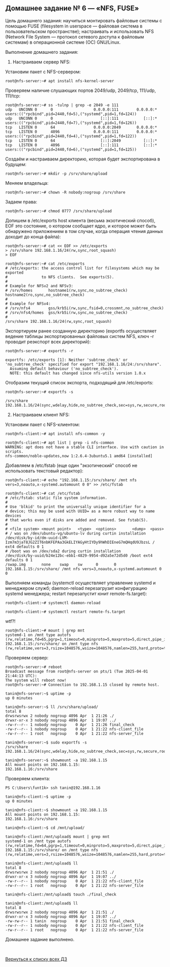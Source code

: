 ## Домашнее задание № 6 — «NFS, FUSE»

Цель домашнего задания: научиться монтировать файловые системы с помощью FUSE (filesystem in userspace — файловая система в пользовательском пространстве); настраивать и использовать NFS (Network File System — протокол сетевого доступа к файловым системам) в операционной системе (ОС) GNU/Linux.

Выполнение домашнего задания:

1) Настраиваем сервер NFS:

Установим пакет с NFS-сервером:
```console
root@nfs-server:~# apt install nfs-kernel-server
```

Проверяем наличие слушающих портов 2049/udp, 2049/tcp, 111/udp, 111/tcp:
```console
root@nfs-server:~# ss -tulnp | grep -e 2049 -e 111
udp   UNCONN 0      0                  0.0.0.0:111        0.0.0.0:*    users:(("rpcbind",pid=2440,fd=5),("systemd",pid=1,fd=124))
udp   UNCONN 0      0                     [::]:111           [::]:*    users:(("rpcbind",pid=2440,fd=7),("systemd",pid=1,fd=126))
tcp   LISTEN 0      64                 0.0.0.0:2049       0.0.0.0:*
tcp   LISTEN 0      4096               0.0.0.0:111        0.0.0.0:*    users:(("rpcbind",pid=2440,fd=4),("systemd",pid=1,fd=122))
tcp   LISTEN 0      64                    [::]:2049          [::]:*
tcp   LISTEN 0      4096                  [::]:111           [::]:*    users:(("rpcbind",pid=2440,fd=6),("systemd",pid=1,fd=125))
```

Создаём и настраиваем директорию, которая будет экспортирована в будущем:
```console
root@nfs-server:~# mkdir -p /srv/share/upload
```

Меняем владельца:
```console
root@nfs-server:~# chown -R nobody:nogroup /srv/share
```

Задаем права:
```console
root@nfs-server:~# chmod 0777 /srv/share/upload
```

Допишем в /etc/exports host клиента (весьма экзотический способ), EOF это состояние, о котором сообщает ядро, и которое может быть обнаружено приложением в том случае, когда операция чтения данных доходит до конца файла):
```console
root@nfs-server:~# cat << EOF >> /etc/exports
> /srv/share 192.168.1.16/24(rw,sync,root_squash)
> EOF

root@nfs-server:~# cat /etc/exports
# /etc/exports: the access control list for filesystems which may be exported
#               to NFS clients.  See exports(5).
#
# Example for NFSv2 and NFSv3:
# /srv/homes       hostname1(rw,sync,no_subtree_check) hostname2(ro,sync,no_subtree_check)
#
# Example for NFSv4:
# /srv/nfs4        gss/krb5i(rw,sync,fsid=0,crossmnt,no_subtree_check)
# /srv/nfs4/homes  gss/krb5i(rw,sync,no_subtree_check)
#
/srv/share 192.168.1.16/24(rw,sync,root_squash)
```

Экспортируем ранее созданную директорию (exportfs осуществляет ведение таблицы экспортированных файловых систем NFS, ключ -r проводит реэкспорт всех директорий):
```console
root@nfs-server:~# exportfs -r

exportfs: /etc/exports [1]: Neither 'subtree_check' or 'no_subtree_check' specified for export "192.168.1.16/24:/srv/share".
  Assuming default behaviour ('no_subtree_check').
  NOTE: this default has changed since nfs-utils version 1.0.x
```

Отобразим текущий список экспорта, подходящий для /etc/exports:
```console
root@nfs-server:~# exportfs -s

/srv/share  192.168.1.16/24(sync,wdelay,hide,no_subtree_check,sec=sys,rw,secure,root_squash,no_all_squash)
```

2. Настраиваем клиент NFS: 

Установим пакет с NFS-клиентом:
```console
root@nfs-client:~# apt install nfs-common -y

root@nfs-client:~# apt list | grep -i nfs-common
WARNING: apt does not have a stable CLI interface. Use with caution in scripts.
nfs-common/noble-updates,now 1:2.6.4-3ubuntu5.1 amd64 [installed]
```

Добавляем в /etc/fstab (еще один "экзотический" способ не использовать текстовый редактор):
```console
root@nfs-client:~# echo "192.168.1.15:/srv/share/ /mnt nfs vers=3,noauto,x-systemd.automount 0 0" >> /etc/fstab

root@nfs-client:~# cat /etc/fstab
# /etc/fstab: static file system information.
#
# Use 'blkid' to print the universally unique identifier for a
# device; this may be used with UUID= as a more robust way to name devices
# that works even if disks are added and removed. See fstab(5).
#
# <file system> <mount point>   <type>  <options>       <dump>  <pass>
# / was on /dev/ubuntu-vg/ubuntu-lv during curtin installation
/dev/disk/by-id/dm-uuid-LVM-Izm7m3jaT8JG2ZIT6nbKFEPAa3GkELIYAGyHtIYDy9hWhDIEneG7mQHqdU9JbzsL / ext4 defaults 0 1
# /boot was on /dev/sda2 during curtin installation
/dev/disk/by-uuid/b24e12bc-ebb1-4829-9954-d92a5e72d5d0 /boot ext4 defaults 0 1
/swap.img       none    swap    sw      0       0
192.168.1.15:/srv/share/ /mnt nfs vers=3,noauto,x-systemd.automount 0 0
```

Выполняем команды (systemctl осуществляет управление systemd и менеджером служб; daemon-reload перезагрузит конфигурацию systemd менеджера; restart перезапустит юнит remote-fs.target):
```console
root@nfs-client:~# systemctl daemon-reload

root@nfs-client:~# systemctl restart remote-fs.target
```

wtf?!
```console
root@nfs-client:~# mount | grep mnt
systemd-1 on /mnt type autofs (rw,relatime,fd=65,pgrp=1,timeout=0,minproto=5,maxproto=5,direct,pipe_ino=40464)
192.168.1.15:/srv/share/ on /mnt type nfs (rw,relatime,vers=3,rsize=1048576,wsize=1048576,namlen=255,hard,proto=tcp,timeo=600,retrans=2,sec=sys,mountaddr=192.168.1.15,mountvers=3,mountport=60502,mountproto=udp,local_lock=none,addr=192.168.1.15)
```

Проверяем сервер:
```console
root@nfs-server:~# reboot
Broadcast message from root@nfs-server on pts/1 (Tue 2025-04-01 21:44:13 UTC):
The system will reboot now!
root@nfs-server:~# Connection to 192.168.1.15 closed by remote host.

tanin@nfs-server:~$ uptime -p
up 0 minutes

tanin@nfs-server:~$ ll /srv/share/upload/
total 8
drwsrwsrwx 2 nobody nogroup 4096 Apr  1 21:26 ./
drwxr-xr-x 3 nobody nogroup 4096 Apr  1 19:07 ../
-rw-r--r-- 1 nobody nogroup    0 Apr  1 21:26 final_check
-rw-r--r-- 1 nobody nogroup    0 Apr  1 21:22 nfs-client_file
-rw-r--r-- 1 root   nogroup    0 Apr  1 21:22 nfs-server_file

tanin@nfs-server:~$ sudo exportfs -s
/srv/share  192.168.1.16/24(sync,wdelay,hide,no_subtree_check,sec=sys,rw,secure,root_squash,no_all_squash)

tanin@nfs-server:~$ showmount -a 192.168.1.15
All mount points on 192.168.1.15:
192.168.1.16:/srv/share
```

Проверяем клиента:
```console
PS C:\Users\funt1k> ssh tanin@192.168.1.16

tanin@nfs-client:~$ uptime -p
up 0 minutes

tanin@nfs-client:~$ showmount -a 192.168.1.15
All mount points on 192.168.1.15:
192.168.1.16:/srv/share

tanin@nfs-client:~$ cd /mnt/upload/

tanin@nfs-client:/mnt/upload$ mount | grep mnt
systemd-1 on /mnt type autofs (rw,relatime,fd=64,pgrp=1,timeout=0,minproto=5,maxproto=5,direct,pipe_ino=4063)
192.168.1.15:/srv/share/ on /mnt type nfs (rw,relatime,vers=3,rsize=1048576,wsize=1048576,namlen=255,hard,proto=tcp,timeo=600,retrans=2,sec=sys,mountaddr=192.168.1.15,mountvers=3,mountport=55098,mountproto=udp,local_lock=none,addr=192.168.1.15)

tanin@nfs-client:/mnt/upload$ ll
total 8
drwsrwsrwx 2 nobody nogroup 4096 Apr  1 21:51 ./
drwxr-xr-x 3 nobody nogroup 4096 Apr  1 19:07 ../
-rw-r--r-- 1 nobody nogroup    0 Apr  1 21:22 nfs-client_file
-rw-r--r-- 1 root   nogroup    0 Apr  1 21:22 nfs-server_file

tanin@nfs-client:/mnt/upload$ touch ./final_check

tanin@nfs-client:/mnt/upload$ ll
total 8
drwsrwsrwx 2 nobody nogroup 4096 Apr  1 21:51 ./
drwxr-xr-x 3 nobody nogroup 4096 Apr  1 19:07 ../
-rw-rw-r-- 1 tanin  nogroup    0 Apr  1 21:51 final_check
-rw-r--r-- 1 nobody nogroup    0 Apr  1 21:22 nfs-client_file
-rw-r--r-- 1 root   nogroup    0 Apr  1 21:22 nfs-server_file
```


Домашнее задание выполнено.

<br/>

[Вернуться к списку всех ДЗ](../README.md)
